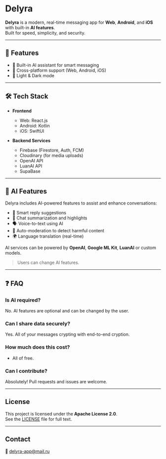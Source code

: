 # Delyra

**Delyra** is a modern, real-time messaging app for **Web**, **Android**, and **iOS** with built-in **AI features**.  
Built for speed, simplicity, and security.

---

## 🚀 Features

- 🧠 Built-in AI assistant for smart messaging
- 📱 Cross-platform support (Web, Android, iOS)
- 🌙 Light & Dark mode

---

## 🛠️ Tech Stack

- **Frontend**  
  - Web: React.js  
  - Android: Kotlin  
  - iOS: SwiftUI  

- **Backend Services**  
  - Firebase (Firestore, Auth, FCM)  
  - Cloudinary (for media uploads)  
  - OpenAI API
  - LuanAI API
  - SupaBase

---

## 🤖 AI Features

Delyra includes AI-powered features to assist and enhance conversations:

- 💬 Smart reply suggestions  
- 🧠 Chat summarization and highlights  
- 🗣️ Voice-to-text using AI  
- 🚫 Auto-moderation to detect harmful content  
- 🌍 Language translation (real-time)

AI services can be powered by **OpenAI**, **Google ML Kit**, **LuanAI** or custom models.  
> Users can change AI features.

---

## ❓ FAQ

### Is AI required?

No. AI features are optional and can be changed by the user.

### Can I share data securely?

Yes. All of your messages crypting with end-to-end cryption.

### How much does this cost?

- All of free.

### Can I contribute?

Absolutely! Pull requests and issues are welcome.

---

## License

This project is licensed under the **Apache License 2.0**.  
See the [LICENSE](LICENSE) file for full text.

---

## Contact

📧 delyra-app@mail.ru
